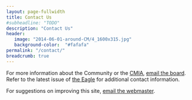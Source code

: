 ```yaml
---
layout: page-fullwidth
title: Contact Us
#subheadline: "TODO"
description: "Contact Us"
header:
   image: "2014-06-01-around-CM/4_1600x315.jpg"
   background-color:  "#fafafa"
permalink: "/contact/"
breadcrumb: true
---
```


For more information about the Community or the <a href="/cmia">CMIA</a>, <a href="mailto:cmia@googlegroups.com">email the board</a>.  Refer to the latest issue of <a href="/resources/eagle-archive">the Eagle</a> for additional contact information.

For suggestions on improving this site, <a href="mailto:carrolltonmanorweb@gmail.com">email the webmaster</a>.
